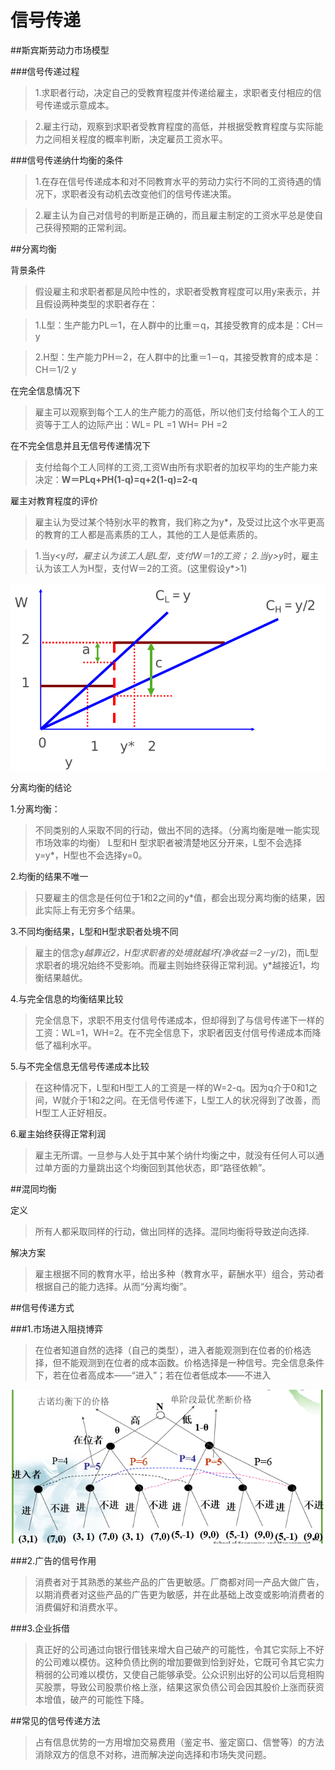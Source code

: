 # 信号传递

##斯宾斯劳动力市场模型

###信号传递过程

>1.求职者行动，决定自己的受教育程度并传递给雇主，求职者支付相应的信号传递或示意成本。

>2.雇主行动，观察到求职者受教育程度的高低，并根据受教育程度与实际能力之间相关程度的概率判断，决定雇员工资水平。

###信号传递纳什均衡的条件

>1.在存在信号传递成本和对不同教育水平的劳动力实行不同的工资待遇的情况下，求职者没有动机去改变他们的信号传递决策。

>2.雇主认为自己对信号的判断是正确的，而且雇主制定的工资水平总是使自己获得预期的正常利润。

##分离均衡

背景条件

>假设雇主和求职者都是风险中性的，求职者受教育程度可以用y来表示，并且假设两种类型的求职者存在：

>1.L型：生产能力PL＝1，在人群中的比重＝q，其接受教育的成本是：CH＝y

>2.H型：生产能力PH＝2，在人群中的比重＝1－q，其接受教育的成本是：CH＝1/2 y

在完全信息情况下

>雇主可以观察到每个工人的生产能力的高低，所以他们支付给每个工人的工资等于工人的边际产出：WL= PL =1 WH= PH =2

在不完全信息并且无信号传递情况下

>支付给每个工人同样的工资,工资W由所有求职者的加权平均的生产能力来决定：**W＝PLq+PH(1-q)=q+2(1-q)=2-q**

雇主对教育程度的评价

>雇主认为受过某个特别水平的教育，我们称之为y*，及受过比这个水平更高的教育的工人都是高素质的工人，其他的工人是低素质的。

>1.当y<y*时，雇主认为该工人是L型，支付W＝1的工资；
>2.当y>y*时，雇主认为该工人为H型，支付W＝2的工资。(这里假设y*>1)

![](labor.png)

分离均衡的结论

1.分离均衡：

>不同类别的人采取不同的行动，做出不同的选择。（分离均衡是唯一能实现市场效率的均衡）
L型和H 型求职者被清楚地区分开来，L型不会选择y=y*，H型也不会选择y=0。

2.均衡的结果不唯一

>只要雇主的信念是任何位于1和2之间的y*值，都会出现分离均衡的结果，因此实际上有无穷多个结果。

3.不同均衡结果，L型和H型求职者处境不同

>雇主的信念y*越靠近2，H型求职者的处境就越坏(净收益＝2－y*/2)，而L型求职者的境况始终不受影响。而雇主则始终获得正常利润。y*越接近1，均衡结果越优。

4.与完全信息的均衡结果比较

>完全信息下，求职不用支付信号传递成本，但却得到了与信号传递下一样的工资：WL=1，WH=2。在不完全信息下，求职者因支付信号传递成本而降低了福利水平。

5.与不完全信息无信号传递成本比较

>在这种情况下，L型和H型工人的工资是一样的W=2-q。因为q介于0和1之间，W就介于1和2之间。在无信号传递下，L型工人的状况得到了改善，而H型工人正好相反。

6.雇主始终获得正常利润

>雇主无所谓。一旦参与人处于其中某个纳什均衡之中，就没有任何人可以通过单方面的力量跳出这个均衡回到其他状态，即“路径依赖”。

##混同均衡

定义

>所有人都采取同样的行动，做出同样的选择。混同均衡将导致逆向选择.

解决方案

>雇主根据不同的教育水平，给出多种（教育水平，薪酬水平）组合，劳动者根据自己的能力选择。从而“分离均衡”。


##信号传递方式

###1.市场进入阻挠博弈

>在位者知道自然的选择（自己的类型），进入者能观测到在位者的价格选择，但不能观测到在位者的成本函数。价格选择是一种信号。完全信息条件下，若在位者高成本——“进入”；若在位者低成本——不进入

![](market.jpg)

###2.广告的信号作用

>消费者对于其熟悉的某些产品的广告更敏感。厂商都对同一产品大做广告，以期消费者对这些产品的广告更为敏感，并在此基础上改变或影响消费者的消费偏好和消费水平。

###3.企业拆借

>真正好的公司通过向银行借钱来增大自己破产的可能性，令其它实际上不好的公司难以模仿。这种负债比例的增加要做到恰到好处，它既可令其它实力稍弱的公司难以模仿，又使自己能够承受。公众识别出好的公司以后竞相购买股票，导致公司股票价格上涨，结果这家负债公司会因其股价上涨而获资本增值，破产的可能性下降。

##常见的信号传递方法

>占有信息优势的一方用增加交易费用（鉴定书、鉴定窗口、信誉等）的方法消除双方的信息不对称，进而解决逆向选择和市场失灵问题。
